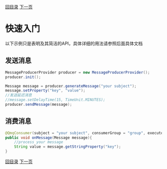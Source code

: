[回目录](../../README_QMQ.md)
[下一页](install.md)

# 快速入门
以下示例只是表明及其简洁的API，具体详细的用法请参照后面具体文档

## 发送消息

```java
MessageProducerProvider producer = new MessageProducerProvider();
producer.init();

Message message = producer.generateMessage("your subject");
message.setProperty("key", "value");
//发送延迟消息
//message.setDelayTime(15, TimeUnit.MINUTES);
producer.sendMessage(message);
```

## 消费消息

```java
@QmqConsumer(subject = "your subject", consumerGroup = "group", executor = "your executor")
public void onMessage(Message message){
    //process your message
    String value = message.getStringProperty("key");
}
```

[回目录](../../README_QMQ.md)
[下一页](install.md)
